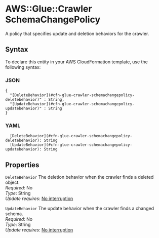 # AWS::Glue::Crawler SchemaChangePolicy<a name="aws-properties-glue-crawler-schemachangepolicy"></a>

A policy that specifies update and deletion behaviors for the crawler\.

## Syntax<a name="aws-properties-glue-crawler-schemachangepolicy-syntax"></a>

To declare this entity in your AWS CloudFormation template, use the following syntax:

### JSON<a name="aws-properties-glue-crawler-schemachangepolicy-syntax.json"></a>

```
{
  "[DeleteBehavior](#cfn-glue-crawler-schemachangepolicy-deletebehavior)" : String,
  "[UpdateBehavior](#cfn-glue-crawler-schemachangepolicy-updatebehavior)" : String
}
```

### YAML<a name="aws-properties-glue-crawler-schemachangepolicy-syntax.yaml"></a>

```
  [DeleteBehavior](#cfn-glue-crawler-schemachangepolicy-deletebehavior): String
  [UpdateBehavior](#cfn-glue-crawler-schemachangepolicy-updatebehavior): String
```

## Properties<a name="aws-properties-glue-crawler-schemachangepolicy-properties"></a>

`DeleteBehavior`  <a name="cfn-glue-crawler-schemachangepolicy-deletebehavior"></a>
The deletion behavior when the crawler finds a deleted object\.  
*Required*: No  
*Type*: String  
*Update requires*: [No interruption](https://docs.aws.amazon.com/AWSCloudFormation/latest/UserGuide/using-cfn-updating-stacks-update-behaviors.html#update-no-interrupt)

`UpdateBehavior`  <a name="cfn-glue-crawler-schemachangepolicy-updatebehavior"></a>
The update behavior when the crawler finds a changed schema\.  
*Required*: No  
*Type*: String  
*Update requires*: [No interruption](https://docs.aws.amazon.com/AWSCloudFormation/latest/UserGuide/using-cfn-updating-stacks-update-behaviors.html#update-no-interrupt)